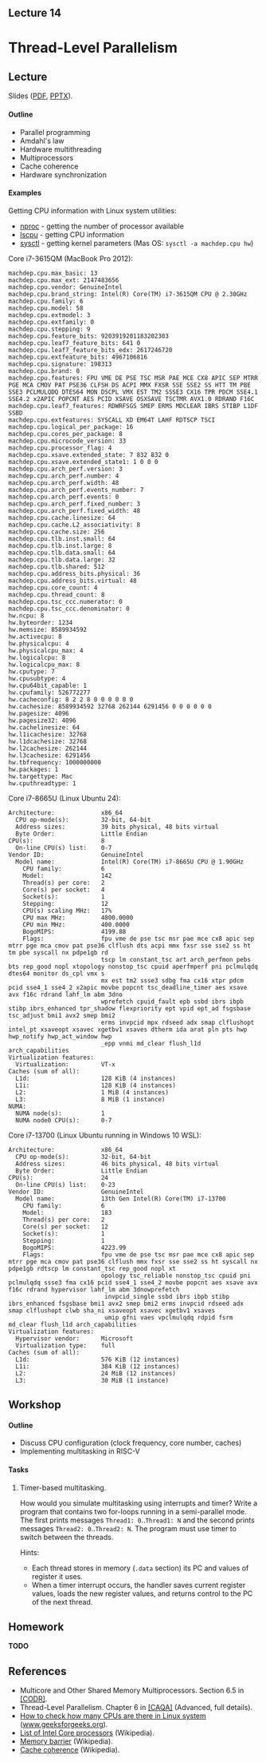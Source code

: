 Lecture 14
---

# Thread-Level Parallelism

## Lecture

Slides ([PDF](CA_Lecture_14.pdf), [PPTX](CA_Lecture_14.pptx)).

#### Outline

* Parallel programming
* Amdahl's law
* Hardware multithreading
* Multiprocessors
* Cache coherence
* Hardware synchronization

#### Examples

Getting CPU information with Linux system utilities:
* [nproc](https://man7.org/linux/man-pages/man1/nproc.1.html) - getting the number of processor available
* [lscpu](https://man7.org/linux/man-pages/man1/lscpu.1.html) - getting CPU information
* [sysctl](https://man7.org/linux/man-pages/man8/sysctl.8.html) - getting kernel parameters (Mas OS: `sysctl -a machdep.cpu hw`)

Core i7-3615QM (MacBook Pro 2012):
```
machdep.cpu.max_basic: 13
machdep.cpu.max_ext: 2147483656
machdep.cpu.vendor: GenuineIntel
machdep.cpu.brand_string: Intel(R) Core(TM) i7-3615QM CPU @ 2.30GHz
machdep.cpu.family: 6
machdep.cpu.model: 58
machdep.cpu.extmodel: 3
machdep.cpu.extfamily: 0
machdep.cpu.stepping: 9
machdep.cpu.feature_bits: 9203919201183202303
machdep.cpu.leaf7_feature_bits: 641 0
machdep.cpu.leaf7_feature_bits_edx: 2617246720
machdep.cpu.extfeature_bits: 4967106816
machdep.cpu.signature: 198313
machdep.cpu.brand: 0
machdep.cpu.features: FPU VME DE PSE TSC MSR PAE MCE CX8 APIC SEP MTRR PGE MCA CMOV PAT PSE36 CLFSH DS ACPI MMX FXSR SSE SSE2 SS HTT TM PBE SSE3 PCLMULQDQ DTES64 MON DSCPL VMX EST TM2 SSSE3 CX16 TPR PDCM SSE4.1 SSE4.2 x2APIC POPCNT AES PCID XSAVE OSXSAVE TSCTMR AVX1.0 RDRAND F16C
machdep.cpu.leaf7_features: RDWRFSGS SMEP ERMS MDCLEAR IBRS STIBP L1DF SSBD
machdep.cpu.extfeatures: SYSCALL XD EM64T LAHF RDTSCP TSCI
machdep.cpu.logical_per_package: 16
machdep.cpu.cores_per_package: 8
machdep.cpu.microcode_version: 33
machdep.cpu.processor_flag: 4
machdep.cpu.xsave.extended_state: 7 832 832 0
machdep.cpu.xsave.extended_state1: 1 0 0 0
machdep.cpu.arch_perf.version: 3
machdep.cpu.arch_perf.number: 4
machdep.cpu.arch_perf.width: 48
machdep.cpu.arch_perf.events_number: 7
machdep.cpu.arch_perf.events: 0
machdep.cpu.arch_perf.fixed_number: 3
machdep.cpu.arch_perf.fixed_width: 48
machdep.cpu.cache.linesize: 64
machdep.cpu.cache.L2_associativity: 8
machdep.cpu.cache.size: 256
machdep.cpu.tlb.inst.small: 64
machdep.cpu.tlb.inst.large: 8
machdep.cpu.tlb.data.small: 64
machdep.cpu.tlb.data.large: 32
machdep.cpu.tlb.shared: 512
machdep.cpu.address_bits.physical: 36
machdep.cpu.address_bits.virtual: 48
machdep.cpu.core_count: 4
machdep.cpu.thread_count: 8
machdep.cpu.tsc_ccc.numerator: 0
machdep.cpu.tsc_ccc.denominator: 0
hw.ncpu: 8
hw.byteorder: 1234
hw.memsize: 8589934592
hw.activecpu: 8
hw.physicalcpu: 4
hw.physicalcpu_max: 4
hw.logicalcpu: 8
hw.logicalcpu_max: 8
hw.cputype: 7
hw.cpusubtype: 4
hw.cpu64bit_capable: 1
hw.cpufamily: 526772277
hw.cacheconfig: 8 2 2 8 0 0 0 0 0 0
hw.cachesize: 8589934592 32768 262144 6291456 0 0 0 0 0 0
hw.pagesize: 4096
hw.pagesize32: 4096
hw.cachelinesize: 64
hw.l1icachesize: 32768
hw.l1dcachesize: 32768
hw.l2cachesize: 262144
hw.l3cachesize: 6291456
hw.tbfrequency: 1000000000
hw.packages: 1
hw.targettype: Mac
hw.cputhreadtype: 1
```

Core i7-8665U (Linux Ubuntu 24):
```
Architecture:             x86_64
  CPU op-mode(s):         32-bit, 64-bit
  Address sizes:          39 bits physical, 48 bits virtual
  Byte Order:             Little Endian
CPU(s):                   8
  On-line CPU(s) list:    0-7
Vendor ID:                GenuineIntel
  Model name:             Intel(R) Core(TM) i7-8665U CPU @ 1.90GHz
    CPU family:           6
    Model:                142
    Thread(s) per core:   2
    Core(s) per socket:   4
    Socket(s):            1
    Stepping:             12
    CPU(s) scaling MHz:   17%
    CPU max MHz:          4800.0000
    CPU min MHz:          400.0000
    BogoMIPS:             4199.88
    Flags:                fpu vme de pse tsc msr pae mce cx8 apic sep mtrr pge mca cmov pat pse36 clflush dts acpi mmx fxsr sse sse2 ss ht tm pbe syscall nx pdpe1gb rd
                          tscp lm constant_tsc art arch_perfmon pebs bts rep_good nopl xtopology nonstop_tsc cpuid aperfmperf pni pclmulqdq dtes64 monitor ds_cpl vmx s
                          mx est tm2 ssse3 sdbg fma cx16 xtpr pdcm pcid sse4_1 sse4_2 x2apic movbe popcnt tsc_deadline_timer aes xsave avx f16c rdrand lahf_lm abm 3dno
                          wprefetch cpuid_fault epb ssbd ibrs ibpb stibp ibrs_enhanced tpr_shadow flexpriority ept vpid ept_ad fsgsbase tsc_adjust bmi1 avx2 smep bmi2 
                          erms invpcid mpx rdseed adx smap clflushopt intel_pt xsaveopt xsavec xgetbv1 xsaves dtherm ida arat pln pts hwp hwp_notify hwp_act_window hwp
                          _epp vnmi md_clear flush_l1d arch_capabilities
Virtualization features:  
  Virtualization:         VT-x
Caches (sum of all):      
  L1d:                    128 KiB (4 instances)
  L1i:                    128 KiB (4 instances)
  L2:                     1 MiB (4 instances)
  L3:                     8 MiB (1 instance)
NUMA:                     
  NUMA node(s):           1
  NUMA node0 CPU(s):      0-7
```

Core i7-13700 (Linux Ubuntu running in Windows 10 WSL):
```
Architecture:             x86_64
  CPU op-mode(s):         32-bit, 64-bit
  Address sizes:          46 bits physical, 48 bits virtual
  Byte Order:             Little Endian
CPU(s):                   24
  On-line CPU(s) list:    0-23
Vendor ID:                GenuineIntel
  Model name:             13th Gen Intel(R) Core(TM) i7-13700
    CPU family:           6
    Model:                183
    Thread(s) per core:   2
    Core(s) per socket:   12
    Socket(s):            1
    Stepping:             1
    BogoMIPS:             4223.99
    Flags:                fpu vme de pse tsc msr pae mce cx8 apic sep mtrr pge mca cmov pat pse36 clflush mmx fxsr sse sse2 ss ht syscall nx pdpe1gb rdtscp lm constant_tsc rep_good nopl xt
                          opology tsc_reliable nonstop_tsc cpuid pni pclmulqdq ssse3 fma cx16 pcid sse4_1 sse4_2 movbe popcnt aes xsave avx f16c rdrand hypervisor lahf_lm abm 3dnowprefetch
                           invpcid_single ssbd ibrs ibpb stibp ibrs_enhanced fsgsbase bmi1 avx2 smep bmi2 erms invpcid rdseed adx smap clflushopt clwb sha_ni xsaveopt xsavec xgetbv1 xsaves
                           umip gfni vaes vpclmulqdq rdpid fsrm md_clear flush_l1d arch_capabilities
Virtualization features:
  Hypervisor vendor:      Microsoft
  Virtualization type:    full
Caches (sum of all):
  L1d:                    576 KiB (12 instances)
  L1i:                    384 KiB (12 instances)
  L2:                     24 MiB (12 instances)
  L3:                     30 MiB (1 instance)
```

## Workshop

#### Outline

* Discuss CPU configuration (clock frequency, core number, caches)
* Implementing multitasking in RISC-V

#### Tasks

1. Timer-based multitasking.

   How would you simulate multitasking using interrupts and timer?
   Write a program that contains two for-loops running in a semi-parallel mode.
   The first prints messages `Thread1: 0`..`Thread1: N` and the second prints messages `Thread2: 0`..`Thread2: N`.
   The program must use timer to switch between the threads.

   Hints:
   * Each thread stores in memory (`.data` section) its PC and values of register it uses.
   * When a timer interrupt occurs, the handler saves current register values, loads the new register values,
     and returns control to the PC of the next thread.

## Homework

__TODO__

## References

* Multicore and Other Shared Memory Multiprocessors. Section 6.5 in [[CODR]](../../books.md).
* Thread-Level Parallelism. Chapter 6 in [[CAQA]](../../books.md) (Advanced, full details).
* [How to check how many CPUs are there in Linux system](https://www.geeksforgeeks.org/how-to-check-how-many-cpus-are-there-in-linux-system/) (www.geeksforgeeks.org).
* [List of Intel Core processors](https://en.wikipedia.org/wiki/List_of_Intel_Core_processors) (Wikipedia).
* [Memory barrier](https://en.wikipedia.org/wiki/Memory_barrier) (Wikipedia).
* [Cache coherence](https://en.wikipedia.org/wiki/Cache_coherence) (Wikipedia).
